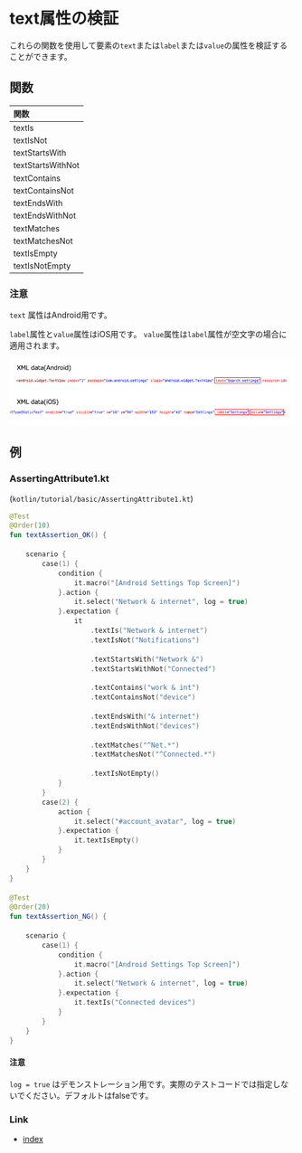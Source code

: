 # text属性の検証

これらの関数を使用して要素の`text`または`label`または`value`の属性を検証することができます。

## 関数

| 関数                |
|:------------------|
| textIs            |
| textIsNot         |
| textStartsWith    |
| textStartsWithNot |
| textContains      |
| textContainsNot   |
| textEndsWith      |
| textEndsWithNot   |
| textMatches       |
| textMatchesNot    |
| textIsEmpty       |
| textIsNotEmpty    |

### 注意

`text` 属性はAndroid用です。

`label`属性と`value`属性はiOS用です。 `value`属性は`label`属性が空文字の場合に適用されます。

![](../../_images/xml_data_text_label_value.png)

## 例

### AssertingAttribute1.kt

(`kotlin/tutorial/basic/AssertingAttribute1.kt`)

```kotlin
@Test
@Order(10)
fun textAssertion_OK() {

    scenario {
        case(1) {
            condition {
                it.macro("[Android Settings Top Screen]")
            }.action {
                it.select("Network & internet", log = true)
            }.expectation {
                it
                    .textIs("Network & internet")
                    .textIsNot("Notifications")

                    .textStartsWith("Network &")
                    .textStartsWithNot("Connected")

                    .textContains("work & int")
                    .textContainsNot("device")

                    .textEndsWith("& internet")
                    .textEndsWithNot("devices")

                    .textMatches("^Net.*")
                    .textMatchesNot("^Connected.*")

                    .textIsNotEmpty()
            }
        }
        case(2) {
            action {
                it.select("#account_avatar", log = true)
            }.expectation {
                it.textIsEmpty()
            }
        }
    }
}

@Test
@Order(20)
fun textAssertion_NG() {

    scenario {
        case(1) {
            condition {
                it.macro("[Android Settings Top Screen]")
            }.action {
                it.select("Network & internet", log = true)
            }.expectation {
                it.textIs("Connected devices")
            }
        }
    }
}
```

#### 注意

`log = true` はデモンストレーション用です。実際のテストコードでは指定しないでください。デフォルトはfalseです。

### Link

- [index](../../../index_ja.md)

